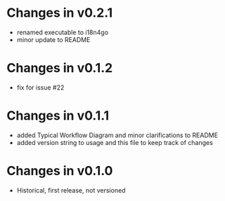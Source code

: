 # Changes in v0.2.1
- renamed executable to i18n4go
- minor update to README

# Changes in v0.1.2
- fix for issue #22

# Changes in v0.1.1
- added Typical Workflow Diagram and minor clarifications to README
- added version string to usage and this file to keep track of changes

# Changes in v0.1.0
- Historical, first release, not versioned
